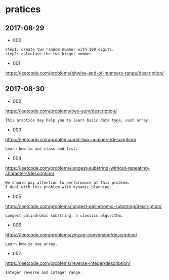 # pratices

## 2017-08-29

- 000

```
step1: create two random number with 100 digits.
step2: calculate the two bigger number.
```

- 001

https://leetcode.com/problems/bitwise-and-of-numbers-range/description/

## 2017-08-30

- 002

https://leetcode.com/problems/two-sum/description/

```
This practice may help you to learn basic data type, such array.
```

- 003

https://leetcode.com/problems/add-two-numbers/description/

```
Learn how to use class and list.
```
- 004

https://leetcode.com/problems/longest-substring-without-repeating-characters/description/

```
We should pay attention to performance at this problem.
I deal with this problem with dynamic planning.
```

- 005

https://leetcode.com/problems/longest-palindromic-substring/description/

```
Longest palindromic substring, a classics algorithm.
```

- 006

https://leetcode.com/problems/zigzag-conversion/description/

```
Learn how to use array.
```

- 007

https://leetcode.com/problems/reverse-integer/description/

```
Integer reverse and integer range.
```
